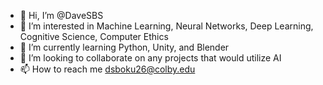 - 👋 Hi, I’m @DaveSBS
- 👀 I’m interested in Machine Learning, Neural Networks, Deep Learning, Cognitive Science, Computer Ethics
- 🌱 I’m currently learning Python, Unity, and Blender
- 💞️ I’m looking to collaborate on any projects that would utilize AI
- 📫 How to reach me dsboku26@colby.edu

<!---
DaveSBS/DaveSBS is a ✨ special ✨ repository because its `README.md` (this file) appears on your GitHub profile.
You can click the Preview link to take a look at your changes.
--->

